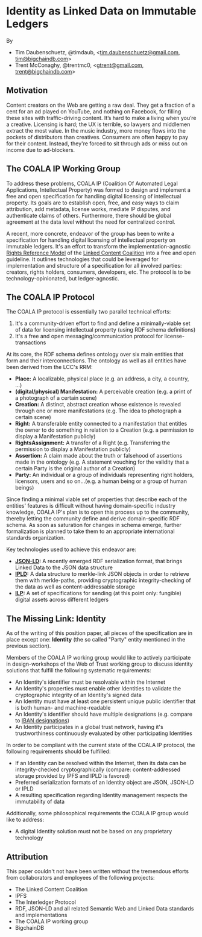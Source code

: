 # Identity as Linked Data on Immutable Ledgers

By

- Tim Daubenschuetz, @timdaub, \<tim.daubenschuetz@gmail.com, tim@bigchaindb.com\>
- Trent McConaghy, @trentmc0, \<gtrent@gmail.com, trent@bigchaindb.com\>


## Motivation

Content creators on the Web are getting a raw deal. They get a fraction of a cent for an ad played on YouTube, and nothing on Facebook, for filling these sites with traffic-driving content. It’s hard to make a living when you’re
a creative. Licensing is hard; the UX is terrible, so lawyers and middlemen extract the most value. In the music
industry, more money flows into the pockets of distributors than creatives. Consumers are often happy to pay for their
content. Instead, they're forced to sit through ads or miss out on income due to ad-blockers.


## The COALA IP Working Group

To address these problems, COALA IP (Coalition Of Automated Legal Applications, Intellectual Property) was
formed to design and implement a free and open specification for handling digital licensing of intellectual property. Its
goals are to establish open, free, and easy ways to claim attribution, add metadata, license works, mediate IP disputes,
and authenticate claims of others. Furthermore, there should be global agreement at the data level without the need for centralized
control.

A recent, more concrete, endeavor of the group has been to write a specification for handling digital licensing of
intellectual property on immutable ledgers. It's an effort to transform the implementation-agnostic [Rights Reference Model](http://doi.org/10.1000/284)
of the [Linked Content Coalition](http://www.linkedcontentcoalition.org/index.php) into a free and open guideline. It
outlines technologies that could be leveraged for implementation and structure of a specification for all involved parties: creators, rights holders, consumers, developers, etc. The protocol is to be technology-opinionated, but ledger-agnostic.


## The COALA IP Protocol

The COALA IP protocol is essentially two parallel technical efforts:

1. It's a community-driven effort to find and define a minimally-viable set of data for licensing intellectual property
   (using RDF schema definitions)
2. It's a free and open messaging/communication protocol for license-transactions


At its core, the RDF schema defines ontology over six main entities that form and their interconnections. The
ontology as well as all entities have been derived from the LCC's RRM:

- **Place:** A localizable, physical place (e.g. an address, a city, a country, ...)
- **(digital/physical) Manifestation:** A perceivable creation (e.g. a print of a photograph of a certain scene)
- **Creation:** A distinct, abstract creation whose existence is revealed through one or more manifestations (e.g. The idea
  to photograph a certain scene)
- **Right:** A transferable entity connected to a manifestation that entitles the owner to do something in relation
  to a Creation (e.g. a permission to display a Manifestation publicly)
- **RightsAssignment:** A transfer of a Right (e.g. Transferring the permission to display a Manifestation publicly)
- **Assertion:** A claim made about the truth or falsehood of assertions made in the ontology (e.g. A statement vouching
  for the validity that a certain Party is the original author of a Creation)
- **Party:** An individual or a group of individuals representing right holders, licensors, users and so on...(e.g. a human being
  or a group of human beings)


Since finding a minimal viable set of properties that describe each of the entities' features is difficult without having
domain-specific industry knowledge, COALA IP's plan is to open this process up to the community, thereby letting the community define
and derive domain-specific RDF schema. As soon as saturation for changes in schema emerge, further formalization is planned
to take them to an appropriate international standards organization.

Key technologies used to achieve this endeavor are:


- **[JSON-LD](https://www.w3.org/TR/json-ld/):** A recently emerged RDF serialization format, that brings Linked Data to the
  JSON data structure
- **[IPLD](https://github.com/ipfs/specs/tree/master/ipld):** A data structure to merkle-link JSON objects in order to
  retrieve them with merkle-paths, providing cryptographic integrity-checking of the data as well as content-addressable
  storage
- **[ILP](https://github.com/interledger/rfcs):** A set of specifications for sending (at this point only: fungible) digital
  assets across different ledgers


## The Missing Link: Identity

As of the writing of this position paper, all pieces of the specification are in place except one:
**Identity** (the so called "Party" entity mentioned in the previous section).

Members of the COALA IP working group would like to actively participate in design-workshops of the Web of Trust working
group to discuss identity solutions that fulfill the following systematic requirements:

- An Identity's identifier must be resolvable within the Internet
- An Identity's properties must enable other Identities to validate the cryptographic integrity of an Identity's signed data
- An Identity must have at least one persistent unique public identifier that is both human- and machine-readable
- An Identity's identifier should have multiple designations (e.g. compare to [IBAN designations](http://www.isbn.org/about_isbn_standard))
- An Identity participates in a global trust network, having it's trustworthiness continuously evaluated by other
  participating Identities


In order to be compliant with the current state of the COALA IP protocol, the following requirements should be fulfilled:

- If an Identity can be resolved within the Internet, then its data can be integrity-checked cryptographically (compare: content-addressed
  storage provided by IPFS and IPLD is favored)
- Preferred serialization formats of an Identity object are JSON, JSON-LD or IPLD
- A resulting specification regarding Identity management respects the immutability of data


Additionally, some philosophical requirements the COALA IP group would like to address:

- A digital Identity solution must not be based on any proprietary technology


## Attribution

This paper couldn't not have been written without the tremendous efforts from collaborators and employees of the following projects:

- The Linked Content Coalition
- IPFS
- The Interledger Protocol
- RDF, JSON-LD and all related Semantic Web and Linked Data standards and implementations
- The COALA IP working group
- BigchainDB

